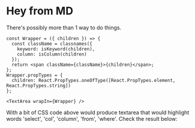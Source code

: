 # Hey from MD

There's possibly more than 1 way to do things.
```
const Wrapper = ({ children }) => {
  const className = classnames({
    keyword: isKeyword(children),
    column: isColumn(children)
  });
  return <span className={className}>{children}</span>;
};
Wrapper.propTypes = {
  children: React.PropTypes.oneOfType([React.PropTypes.element, React.PropTypes.string])
};

<TextArea wrapIn={Wrapper} />
```

With a bit of CSS code above would produce textarea that would highlight words 'select', 'col', 'column', 'from', 'where'.
Check the result below:
